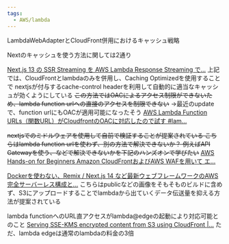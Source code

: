```yaml
---
tags:
  - AWS/lambda
---
```


LambdaWebAdapterとCloudFront併用におけるキャッシュ戦略

Nextのキャッシュを使う方法に関しては2通り

[Next.js 13 の SSR Streaming を AWS Lambda Response Streaming で...](https://aws.amazon.com/jp/blogs/news/implementing-ssr-streaming-on-nextjs-with-aws-lambda-response-streaming/)
上記では、CloudFrontとlambdaのみを併用し、Caching Optimizedを使用することで
nextjsが付与するcache-control headerを利用して自動的に適当なキャッシュが効くようにしている
~~この方法ではOACによるアクセス制限ができないため、lambda function urlへの直接のアクセスを制限できない~~
→最近のupdateで、function urlにもOACが適用可能になったそう
[AWS Lambda Function URLs（関数URL）がCloudfrontのOACに対応したので試す #lam...](https://qiita.com/Kanahiro/items/85573c9ae724df435a6a)

~~nextjsでのミドルウェアを使用して自前で検証することが提案されている
こちらはlambda function urlを使わず、別の方法で解決できないか？
例えばAPI Gatewayを使う、などで解決できないかを下記のハンズオンで学びたい~~
[AWS Hands-on for Beginners Amazon CloudFrontおよびAWS WAFを用いて エ...](https://pages.awscloud.com/JAPAN-event-OE-Hands-on-for-Beginners-CF_WAF-2022-reg-event.html?trk=aws_introduction_page)

[Dockerを使わない、Remix / Next.js 14 など最新ウェブフレームワークのAWS完全サーバーレス構成と...](https://serverless.co.jp/blog/g30vzpio0ww/)
こちらはpublicなどの画像をそもそものビルドに含めず、S3にアップロードすることでlambdaから出ていくデータ伝送量を抑える方法が提案されている

lambda functionへのURL直アクセスがlambda@edgeの起動により対応可能とのこと
[Serving SSE-KMS encrypted content from S3 using CloudFront |...](https://aws.amazon.com/jp/blogs/networking-and-content-delivery/serving-sse-kms-encrypted-content-from-s3-using-cloudfront/)
ただ、lambda edgeは通常のlambdaの料金の3倍